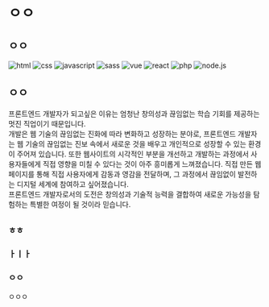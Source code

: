 # ㅇㅇ


## ㅇㅇ

![html](https://img.shields.io/badge/HTML5-E34F26?style=for-the-badge&logo=html5&logoColor=white)
![css](https://img.shields.io/badge/CSS-239120?&style=for-the-badge&logo=css3&logoColor=white)
![javascript](https://img.shields.io/badge/JavaScript-F7DF1E?style=for-the-badge&logo=JavaScript&logoColor=white)
![sass](https://img.shields.io/badge/Sass-CC6699?style=for-the-badge&logo=sass&logoColor=white)
![vue](https://img.shields.io/badge/Vue.js-35495E?style=for-the-badge&logo=vue.js&logoColor=4FC08D)
![react](https://img.shields.io/badge/React-20232A?style=for-the-badge&logo=react&logoColor=61DAFB)
![php](https://img.shields.io/badge/PHP-777BB4?style=for-the-badge&logo=php&logoColor=white)
![node.js](https://img.shields.io/badge/Node.js-43853D?style=for-the-badge&logo=node.js&logoColor=white)



## ㅇㅇ

프론트엔드 개발자가 되고싶은 이유는 엄청난 창의성과 끊임없는 학습 기회를 제공하는 멋진 직업이기 때문입니다.   
개발은 웹 기술의 끊임없는 진화에 따라 변화하고 성장하는 분야로, 프론트엔드 개발자는 웹 기술의 끊임없는 진보 속에서 새로운 것을 배우고 개인적으로 성장할 수 있는 환경이 주어져 있습니다.
또한 웹사이트의 시각적인 부분을 개선하고 개발하는 과정에서 사용자들에게 직접 영향을 미칠 수 있다는 것이 아주 흥미롭게 느껴졌습니다. 직접 만든 웹 페이지를 통해 직접 사용자에게 감동과 영감을 전달하며, 그 과정에서 끊임없이 발전하는 디지털 세계에 참여하고 싶어졌습니다.   
프론트엔드 개발자로서의 도전은 창의성과 기술적 능력을 결합하여 새로운 가능성을 탐험하는 특별한 여정이 될 것이라 믿습니다.

## 

### ㅎㅎ
   

### ㅏㅣㅏ


### ㅇㅇ

ㅇㅇㅇ
